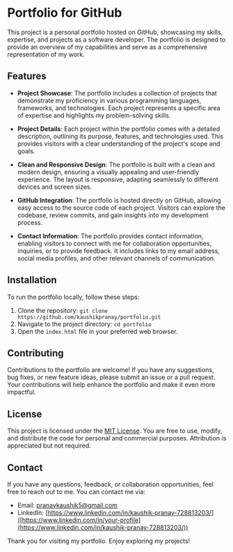 # Portfolio for GitHub

This project is a personal portfolio hosted on GitHub, showcasing my skills, expertise, and projects as a software developer. The portfolio is designed to provide an overview of my capabilities and serve as a comprehensive representation of my work.

## Features

- **Project Showcase**: The portfolio includes a collection of projects that demonstrate my proficiency in various programming languages, frameworks, and technologies. Each project represents a specific area of expertise and highlights my problem-solving skills.

- **Project Details**: Each project within the portfolio comes with a detailed description, outlining its purpose, features, and technologies used. This provides visitors with a clear understanding of the project's scope and goals.

- **Clean and Responsive Design**: The portfolio is built with a clean and modern design, ensuring a visually appealing and user-friendly experience. The layout is responsive, adapting seamlessly to different devices and screen sizes.

- **GitHub Integration**: The portfolio is hosted directly on GitHub, allowing easy access to the source code of each project. Visitors can explore the codebase, review commits, and gain insights into my development process.

- **Contact Information**: The portfolio provides contact information, enabling visitors to connect with me for collaboration opportunities, inquiries, or to provide feedback. It includes links to my email address, social media profiles, and other relevant channels of communication.

## Installation

To run the portfolio locally, follow these steps:

1. Clone the repository: `git clone https://github.com/kaushikpranay/portfolio.git`
2. Navigate to the project directory: `cd portfolio`
3. Open the `index.html` file in your preferred web browser.

## Contributing

Contributions to the portfolio are welcome! If you have any suggestions, bug fixes, or new feature ideas, please submit an issue or a pull request. Your contributions will help enhance the portfolio and make it even more impactful.

## License

This project is licensed under the [MIT License](LICENSE). You are free to use, modify, and distribute the code for personal and commercial purposes. Attribution is appreciated but not required.

## Contact

If you have any questions, feedback, or collaboration opportunities, feel free to reach out to me. You can contact me via:

- Email: pranaykaushik5@gmail.com
- LinkedIn: [https://www.linkedin.com/in/kaushik-pranay-728813203/]([https://www.linkedin.com/in/your-profile](https://www.linkedin.com/in/kaushik-pranay-728813203/))

Thank you for visiting my portfolio. Enjoy exploring my projects!
